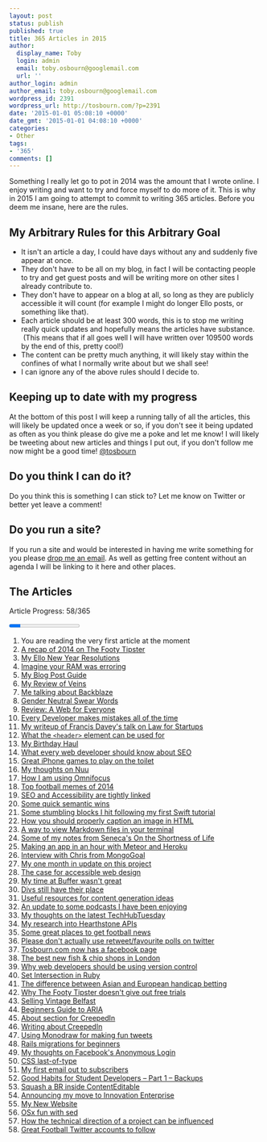 ```yaml
---
layout: post
status: publish
published: true
title: 365 Articles in 2015
author:
  display_name: Toby
  login: admin
  email: toby.osbourn@googlemail.com
  url: ''
author_login: admin
author_email: toby.osbourn@googlemail.com
wordpress_id: 2391
wordpress_url: http://tosbourn.com/?p=2391
date: '2015-01-01 05:08:10 +0000'
date_gmt: '2015-01-01 04:08:10 +0000'
categories:
- Other
tags:
- '365'
comments: []
---
```

Something I really let go to pot in 2014 was the amount that I wrote online. I enjoy writing and want to try and force myself to do more of it. This is why in 2015 I am going to attempt to commit to writing 365 articles. Before you deem me insane, here are the rules.

## My Arbitrary Rules for this Arbitrary Goal

 * It isn't an article a day, I could have days without any and suddenly five appear at once.
 * They don't have to be all on my blog, in fact I will be contacting people to try and get guest posts and will be writing more on other sites I already contribute to.
 * They don't have to appear on a blog at all, so long as they are publicly accessible it will count (for example I might do longer Ello posts, or something like that).
 * Each article should be at least 300 words, this is to stop me writing really quick updates and hopefully means the articles have substance.  (This means that if all goes well I will have written over 109500 words by the end of this, pretty cool!)
 * The content can be pretty much anything, it will likely stay within the confines of what I normally write about but we shall see!
 * I can ignore any of the above rules should I decide to.

## Keeping up to date with my progress

At the bottom of this post I will keep a running tally of all the articles, this will likely be updated once a week or so, if you don't see it being updated as often as you think please do give me a poke and let me know! I will likely be tweeting about new articles and things I put out, if you don't follow me now might be a good time! <a href="https://twitter.com/tosbourn">@tosbourn</a>

## Do you think I can do it?

Do you think this is something I can stick to? Let me know on Twitter or better yet leave a comment!

## Do you run a site?

If you run a site and would be interested in having me write something for you please <a href="mailto:toby.osbourn@gmail.com">drop me an email</a>. As well as getting free content without an agenda I will be linking to it here and other places.

## The Articles

Article Progress: 58/365

<progress value="58" max="365"></progress>

 1. You are reading the very first article at the moment
 1. <a href="https://thefootytipster.com/tfts-2014-year-in-review/">A recap of 2014 on The Footy Tipster</a>
 1. <a href="https://ello.co/tosbourn/post/Irl0jXjQP4qsBsb4VJVZuQ">My Ello New Year Resolutions</a>
 1. <a href="/imagine-ram-erroring/">Imagine your RAM was erroring</a>
 1. <a href="http://tosbourn.com/rough-guide-going-try-follow-blog-posts/">My Blog Post Guide</a>
 1. <a href="https://www.goodreads.com/review/show/1136764060">My Review of Veins</a>
 1. <a href="http://tosbourn.com/backblaze-part-great-backup-solution/">Me talking about Backblaze</a>
 1. <a href="http://tosbourn.com/gender-neutral-swear-words/" title="Gender Neutral Swear Words">Gender Neutral Swear Words</a>
 1. <a href="http://tosbourn.com/review-web-everyone-designing-accessible-user-experiences/">Review: A Web for Everyone</a>
 1. <a href="http://tosbourn.com/every-developer-makes-mistakes-all-the-time/">Every Developer makes mistakes all of the time</a>
 1. <a href="http://rumblelabs.com/blog/francis-davey-talks-law-for-startups/">My writeup of Francis Davey's talk on Law for Startups</a>
 1. <a href="http://tosbourn.com/what-the-header-element-can-be-used-for/">What the <code>&lt;header&gt;</code> element can be used for</a> 
 1. <a href="http://tosbourn.com/birthday-haul/" title="My Birthday Haul">My Birthday Haul</a> 
 1. <a href="https://www.polemicdigital.com/2015/01/every-web-developer-know-seo/">What every web developer should know about SEO</a> 
 1. <a href="http://collectionofawesome.com/2015/01/14/great-iphone-games-to-play-on-the-toilet/">Great iPhone games to play on the toilet</a> 
 1. <a href="http://tosbourn.com/thoughts-nuu/" title="My thoughts on Nuu">My thoughts on Nuu</a> 
 1. <a href="http://tosbourn.com/using-omnifocus/" title="How I am using Omnifocus">How I am using Omnifocus</a> 
 1. <a href="https://thefootytipster.com/the-top-memes-of-2014/">Top football memes of 2014</a> 
 1. <a href="http://tosbourn.com/accessibility-seo-tightly-linked/" title="Accessibility and SEO are tightly linked">SEO and Accessibility are tightly linked</a> 
 1. <a href="http://tosbourn.com/quick-semantic-wins/">Some quick semantic wins</a> 
 1. <a href="http://tosbourn.com/stumbling-blocks-hit-following-first-swift-tutorial/">Some stumbling blocks I hit following my first Swift tutorial</a> 
 1. <a href="http://tosbourn.com/correct-way-markup-image-caption-html/">How you should properly caption an image in HTML</a> 
 1. <a href="http://tosbourn.com/view-markdown-files-terminal/" title="View Markdown Files in your Terminal">A way to view Markdown files in your terminal</a> 
 1. <a href="http://tosbourn.com/highlights-shortness-life-seneca/" title="My highlights from On the Shortness of Life by Seneca">Some of my notes from Seneca's On the Shortness of Life</a> 
 1. <a href="http://tosbourn.com/making-app-just-hour-meteor-heroku/" title="Making an app in just over an hour with Meteor and Heroku">Making an app in an hour with Meteor and Heroku</a> 
 1. <a href="https://thefootytipster.com/interview-with-chris-from-mondogoal/">Interview with Chris from MongoGoal</a> 
 1. <a href="http://tosbourn.com/365-blog-post-project-1-month/">My one month in update on this project</a> 
 1. <a href="https://nostrongbeliefs.com/the-case-for-accessible-web-design/">The case for accessible web design</a> 
 1. <a href="http://tosbourn.com/time-buffer-wasnt-great/" title="My time at Buffer wasn’t great">My time at Buffer wasn't great</a> 
 1. <a href="http://tosbourn.com/divs-still-place/" title="Divs still have their place">Divs still have their place</a> 
 1. <a href="http://tosbourn.com/useful-resources-generating-content-ideas/" title="Some useful resources for generating content ideas">Useful resources for content generation ideas</a> 
 1. <a href="http://tosbourn.com/podcasts-enjoying-update/" title="Podcasts I am enjoying – An update">An update to some podcasts I have been enjoying</a> 
 1. <a href="http://tosbourn.com/thoughts-latest-techhubtuesday-demo-night/" title="My thoughts on the latest TechHubTuesday Demo Night">My thoughts on the latest TechHubTuesday</a> 
 1. <a href="http://tosbourn.com/hearthstone-apis/">My research into Hearthstone APIs</a> 
 1. <a href="https://thefootytipster.com/great-places-to-get-football-news/">Some great places to get football news</a> 
 1. <a href="http://tosbourn.com/please-dont-actually-use-retweet-favourite-polls-twitter/">Please don't actually use retweet/favourite polls on twitter</a> 
 1. <a href="http://tosbourn.com/tosbourn-facebook-page/">Tosbourn.com now has a facebook page</a> 
 1. <a href="https://nuu.in/blog/the-best-new-fish-and-chip-shops-in-london">The best new fish &amp; chip shops in London</a> 
 1. <a href="http://thetomorrowlab.com/2015/02/why-web-developers-should-use-version-control/">Why web developers should be using version control</a> 
 1. <a href="http://tosbourn.com/set-intersection-in-ruby/">Set Intersection in Ruby</a> 
 1. <a href="https://thefootytipster.com/the-difference-between-asian-and-european-handicaps/">The difference between Asian and European handicap betting</a> 
 1. <a href="https://thefootytipster.com/why-we-dont-give-out-free-trials/">Why The Footy Tipster doesn't give out free trials</a> 
 1. <a href="http://tosbourn.com/getting-rid-of-vintage-belfast-do-you-want-it/">Selling Vintage Belfast</a>
 1. <a href="http://tosbourn.com/a-beginners-guide-to-aria/">Beginners Guide to ARIA</a>
 1. <a href="http://creeped.in/about/">About section for CreepedIn</a>
 1. <a href="http://tosbourn.com/creepedin/">Writing about CreepedIn</a>
 1. <a href="http://tosbourn.com/using-monodraw-for-fun-tweets/">Using Monodraw for making fun tweets</a>
 1. <a href="http://tosbourn.com/rails-migrations-for-beginners/">Rails migrations for beginners</a>
 1. <a href="http://tosbourn.com/facebooks-anonymous-login/">My thoughts on Facebook's Anonymous Login</a>
 1. <a href="http://tosbourn.com/css-last-of-type-as-a-fix-for-last-child-in-ember-applications/">CSS last-of-type</a>
 1. <a href="http://us2.campaign-archive1.com/?u=4ab9d94bd25204029f15769a8&amp;id=b365806aa8">My first email out to subscribers</a>
 1. <a href="http://tosbourn.com/good-habits-for-student-developers-backups/">Good Habits for Student Developers – Part 1 – Backups</a>
 1. <a href="http://tosbourn.com/squash-br-inside-contenteditable/">Squash a BR inside ContentEditable</a>
 1. <a href="http://tosbourn.com/innovation-enterprise/">Announcing my move to Innovation Enterprise</a>
 1. [My New Website](/new-site/)
 1. [OSx fun with sed](/sed-fun-on-osx/)
 1. [How the technical direction of a project can be influenced](/technical-direction/)
 1. [Great Football Twitter accounts to follow](https://thefootytipster.com/great-football-betting-twitter-accounts-to-follow/)

